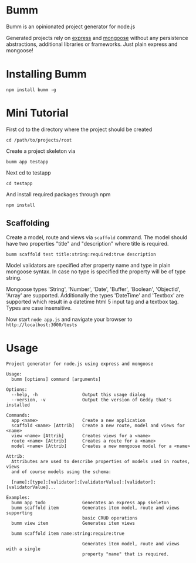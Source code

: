 # Bumm
Bumm is an opinionated project generator for node.js

Generated projects rely on [express](http://expressjs.com/) and [mongoose](http://mongoosejs.com/) without any persistence abstractions, 
additional libraries or frameworks. Just plain express and mongoose!

# Installing Bumm

	npm install bumm -g

# Mini Tutorial

First cd to the directory where the project should be created

	cd /path/to/projects/root

Create a project skeleton via

	bumm app testapp

Next cd to testapp

	cd testapp

And install required packages through npm

	npm install

## Scaffolding
Create a model, route and views via `scaffold` command. The model
should have two properties "title" and "description" where title is required.

	bumm scaffold test title:string:required:true description


Model validators are specified after property name and type in plain mongoose syntax. In case
no type is specified the property will be of type string.

Mongoose types 'String', 'Number', 'Date', 'Buffer', 'Boolean', 'ObjectId', 'Array' are supported. Additionally
the types 'DateTime' and 'Textbox' are supported which result in a datetime html 5 input tag and a textbox tag.
Types are case insensitive.


Now start `node app.js` and navigate your browser to `http://localhost:3000/tests`

# Usage

```
Project generator for node.js using express and mongoose

Usage:
  bumm [options] command [arguments]

Options:
  --help, -h                 Output this usage dialog
  --version, -v              Output the version of Geddy that's installed

Commands:
  app <name>                 Create a new application
  scaffold <name> [Attrib]   Create a new route, model and views for <name>
  view <name> [Attrib]       Creates views for a <name>
  route <name> [Attrib]      Creates a route for a <name>
  model <name> [Attrib]      Creates a new mongoose model for a <name>

Attrib:
  Attributes are used to describe properties of models used in routes, views
  and of course models using the schema:

  [name]:[type]:[validator]:[validatorValue]:[validator]:[validatorValue]...

Examples:
  bumm app todo              Generates an express app skeleton
  bumm scaffold item         Generates item model, route and views supporting
                             basic CRUD operations
  bumm view item             Generates item views

  bumm scaffold item name:string:require:true

                             Generates item model, route and views with a single
                             property "name" that is required.
```
